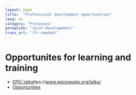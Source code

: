 ```yaml
---
layout: page
title:  "Professional development opportunities"
lang: en
category: "Processes"
permalink: "/prof-development/"
trans_url: "/fr-needed/"
---
```



# Opportunites for learning and training
* [EPIC talks](h)ttps://www.epicpeople.org/talks/
* [Opportunities](https://www.epicpeople.org/courses/)

